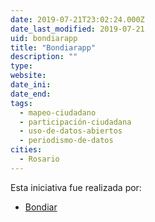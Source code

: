 ```yaml
---
date: 2019-07-21T23:02:24.000Z
date_last_modified: 2019-07-21
uid: bondiarapp
title: "Bondiarapp"
description: ""
type: 
website: 
date_ini: 
date_end: 
tags:
  - mapeo-ciudadano
  - participación-ciudadana
  - uso-de-datos-abiertos
  - periodismo-de-datos
cities: 
  - Rosario
---
```


Esta iniciativa fue realizada por:

- [Bondiar](/organizaciones/bondiar)

